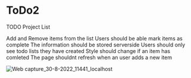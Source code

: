 # ToDo2
TODO Project List

Add and Remove items from the list
Users should be able mark items as complete
The information should be stored serverside
Users should only see todo lists they have created
Style should change if an item has comleted
The page shouldnt refresh when an user adds a new item

![Web capture_30-8-2022_11441_localhost](https://user-images.githubusercontent.com/78632562/187366682-6f91d6ae-8ebf-49b0-9acc-4de8d01fce4f.jpeg)
